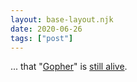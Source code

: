 ```yaml
---
layout: base-layout.njk
date: 2020-06-26
tags: ["post"]
---
```


... that "[Gopher](https://de.wikipedia.org/wiki/Gopher)" is [still alive](https://cheapskatesguide.org/articles/gopherspace.html).
